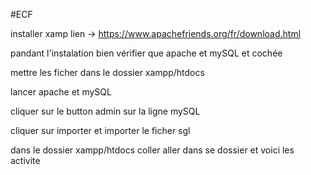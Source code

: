 #ECF

installer xamp lien -> https://www.apachefriends.org/fr/download.html

pandant l'instalation bien vérifier que apache et mySQL et cochée

mettre les ficher dans le dossier xampp/htdocs

lancer apache et mySQL

cliquer sur le button admin sur la ligne mySQL

cliquer sur importer et importer le ficher sgl

dans le dossier xampp/htdocs coller aller dans se dossier et voici les activite
